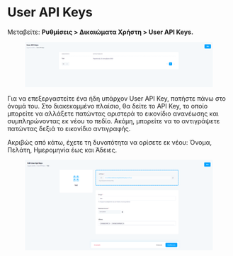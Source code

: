# User API Keys

Μεταβείτε: **Ρυθμίσεις > Δικαιώματα Χρήστη > User API Keys.**

<figure><img src="../../.gitbook/assets/ScreenHunter 88.png" alt=""><figcaption></figcaption></figure>

Για να επεξεργαστείτε ένα ήδη υπάρχον User API Key, πατήστε πάνω στο όνομά του. Στο διακεκομμένο πλαίσιο, θα δείτε το API Key, το οποίο μπορείτε να αλλάξετε πατώντας αριστερά το εικονίδιο ανανέωσης και συμπληρώνοντας εκ νέου το πεδίο. Ακόμη, μπορείτε να το αντιγράψετε πατώντας δεξιά το εικονίδιο αντιγραφής.&#x20;

Ακριβώς από κάτω, έχετε τη δυνατότητα να ορίσετε εκ νέου: Όνομα, Πελάτη, Ημερομηνία έως και Άδειες.&#x20;

<figure><img src="../../.gitbook/assets/ScreenHunter 88 (1).png" alt=""><figcaption></figcaption></figure>
